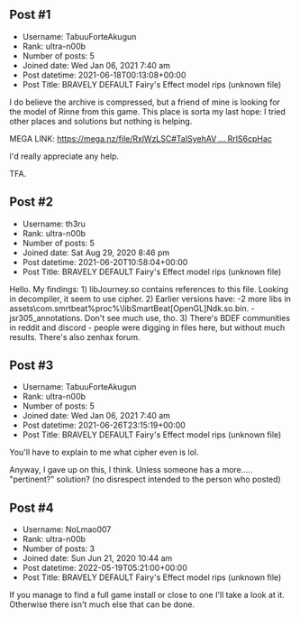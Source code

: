 ## Post #1
- Username: TabuuForteAkugun
- Rank: ultra-n00b
- Number of posts: 5
- Joined date: Wed Jan 06, 2021 7:40 am
- Post datetime: 2021-06-18T00:13:08+00:00
- Post Title: BRAVELY DEFAULT Fairy's Effect model rips (unknown file)

I do believe the archive is compressed, but a friend of mine is looking for the model of Rinne from this game. This place is sorta my last hope: I tried other places and solutions but nothing is helping.

MEGA LINK:
[https://mega.nz/file/RxlWzLSC#TaISyehAV ... RrlS6cpHac](https://mega.nz/file/RxlWzLSC#TaISyehAVuMKKXKXj5PFFC2fBVv3lNkgcRrlS6cpHac)

I'd really appreciate any help.

TFA.
## Post #2
- Username: th3ru
- Rank: ultra-n00b
- Number of posts: 5
- Joined date: Sat Aug 29, 2020 8:46 pm
- Post datetime: 2021-06-20T10:58:04+00:00
- Post Title: BRAVELY DEFAULT Fairy's Effect model rips (unknown file)

Hello. My findings: 1) libJourney.so contains references to this file. Looking in decompiler, it seem to use cipher. 2) Earlier versions have: -2 more libs in assets\com.smrtbeat\%proc%\libSmartBeat[OpenGL]Ndk.so.bin. -jsr305_annotations. Don't see much use, tho. 3) There's BDEF communities in reddit and discord - people were digging in files here, but without much results. There's also zenhax forum.
## Post #3
- Username: TabuuForteAkugun
- Rank: ultra-n00b
- Number of posts: 5
- Joined date: Wed Jan 06, 2021 7:40 am
- Post datetime: 2021-06-26T23:15:19+00:00
- Post Title: BRAVELY DEFAULT Fairy's Effect model rips (unknown file)

You'll have to explain to me what cipher even is lol.

Anyway, I gave up on this, I think. Unless someone has a more..... "pertinent?" solution? (no disrespect intended to the person who posted)
## Post #4
- Username: NoLmao007
- Rank: ultra-n00b
- Number of posts: 3
- Joined date: Sun Jun 21, 2020 10:44 am
- Post datetime: 2022-05-19T05:21:00+00:00
- Post Title: BRAVELY DEFAULT Fairy's Effect model rips (unknown file)

If you manage to find a full game install or close to one I'll take a look at it. Otherwise there isn't much else that can be done.
